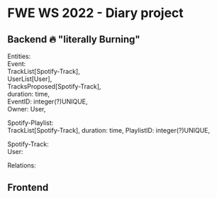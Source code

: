 # FWE WS 2022 - Diary project

## Backend  :fire: "literally Burning"
Entities:  
Event:  
TrackList[Spotify-Track],   
UserList[User],  
TracksProposed[Spotify-Track],  
duration: time,  
EventID: integer(?)UNIQUE,  
Owner: User,  

Spotify-Playlist:  
TrackList[Spotify-Track],
duration: time,
PlaylistID: integer(?)UNIQUE,









Spotify-Track:  
User:


Relations:



## Frontend
